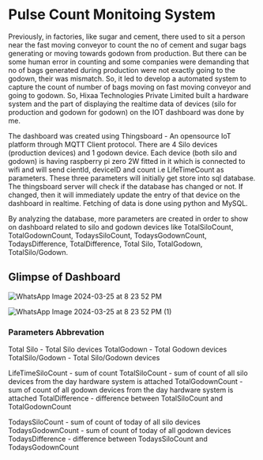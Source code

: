 # Pulse Count Monitoing System


Previously, in factories, like sugar and cement, there used to sit a person near the fast moving conveyor to count the no of cement and sugar bags generating or moving towards godown from production. But there can be some human error in counting and some companies were demanding that no of bags generated during production were not exactly going to the godown, their was mismatch. So, it led to develop a automated system to capture the count of number of bags moving on fast moving conveyor and going to godown. So, Hixaa Technologies Private Limited built a hardware system and the part of displaying the realtime data of devices (silo for production and godown for godown) on the IOT dashboard was done by me.

The dashboard was created using Thingsboard - An opensource IoT platform through MQTT Client protocol. There are 4 Silo devices (production devices) and 1 godown device. Each device (both silo and godown) is having raspberry pi zero 2W fitted in it which is connected to wifi and will send cientId, deviceID and count i.e LifeTimeCount as parameters. These three parameters will initially get store into sql database. The thingsboard server will check if the database has changed or not. If changed, then it will immediately update the entry of that device on the dashboard in realtime. Fetching of data is done using python and MySQL.

By analyzing the database, more parameters are created in order to show on dashboard related to silo and godown devices like TotalSiloCount, TotalGodownCount, TodaysSiloCount, TodaysGodownCount, TodaysDifference, TotalDifference, Total Silo, TotalGodown, TotalSilo/Godown.


## Glimpse of Dashboard


![WhatsApp Image 2024-03-25 at 8 23 52 PM](https://github.com/tanishpophale53/PCMS/assets/71888416/4b20ef50-993f-4024-bc76-c0832ea32d98)


![WhatsApp Image 2024-03-25 at 8 23 52 PM (1)](https://github.com/tanishpophale53/PCMS/assets/71888416/a7dcd506-d64b-4971-9c62-5c1c908d492a)


### Parameters Abbrevation 

Total Silo - Total Silo devices
TotalGodown - Total Godown devices
TotalSilo/Godown - Total Silo/Godown devices

LifeTimeSiloCount - sum of count 
TotalSiloCount - sum of count of all silo devices from the day hardware system is attached
TotalGodownCount - sum of count of all godown devices from the day hardware system is attached
TotalDifference - difference between TotalSiloCount and TotalGodownCount

TodaysSiloCount - sum of count of today of all silo devices
TodaysGodownCount - sum of count of today of all godown devices
TodaysDifference - difference between TodaysSiloCount and TodaysGodownCount
